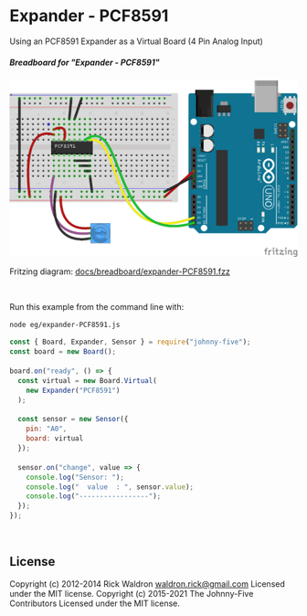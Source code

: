 <!--remove-start-->

# Expander - PCF8591

<!--remove-end-->


Using an PCF8591 Expander as a Virtual Board (4 Pin Analog Input)





##### Breadboard for "Expander - PCF8591"



![docs/breadboard/expander-PCF8591.png](breadboard/expander-PCF8591.png)<br>

Fritzing diagram: [docs/breadboard/expander-PCF8591.fzz](breadboard/expander-PCF8591.fzz)

&nbsp;




Run this example from the command line with:
```bash
node eg/expander-PCF8591.js
```


```javascript
const { Board, Expander, Sensor } = require("johnny-five");
const board = new Board();

board.on("ready", () => {
  const virtual = new Board.Virtual(
    new Expander("PCF8591")
  );

  const sensor = new Sensor({
    pin: "A0",
    board: virtual
  });

  sensor.on("change", value => {
    console.log("Sensor: ");
    console.log("  value  : ", sensor.value);
    console.log("-----------------");
  });
});

```








&nbsp;

<!--remove-start-->

## License
Copyright (c) 2012-2014 Rick Waldron <waldron.rick@gmail.com>
Licensed under the MIT license.
Copyright (c) 2015-2021 The Johnny-Five Contributors
Licensed under the MIT license.

<!--remove-end-->
